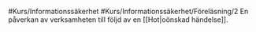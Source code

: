 #Kurs/Informationssäkerhet #Kurs/Informationssäkerhet/Föreläsning/2 
En påverkan av verksamheten till följd av en [[Hot|oönskad händelse]].